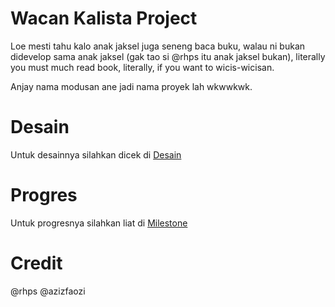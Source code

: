 # Wacan Kalista Project

Loe mesti tahu kalo anak jaksel juga seneng baca buku, walau ni bukan didevelop
sama anak jaksel (gak tao si @rhps itu anak jaksel bukan), literally you must
much read book, literally, if you want to wicis-wicisan.

Anjay nama modusan ane jadi nama proyek lah wkwwkwk.

# Desain
Untuk desainnya silahkan dicek di [Desain](desain.md)

# Progres
Untuk progresnya silahkan liat di [Milestone](milestone.md)

# Credit
@rhps
@azizfaozi
